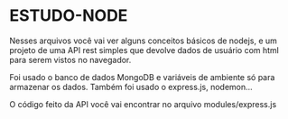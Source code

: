 # ESTUDO-NODE

Nesses arquivos você vai ver alguns conceitos básicos de nodejs, e um projeto de uma API rest simples que devolve dados de usuário com html para serem vistos no navegador.

Foi usado o banco de dados MongoDB e variáveis de ambiente só para armazenar os dados. 
Também foi usado o express.js, nodemon... 


O código feito da API você vai encontrar no arquivo modules/express.js 
